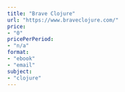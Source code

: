 ```yaml
---
title: "Brave Clojure"
url: "https://www.braveclojure.com/"
price: 
- "0"
pricePerPeriod: 
- "n/a"
format: 
- "ebook"
- "email"
subject: 
- "clojure"
---
```

